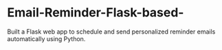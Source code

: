 # Email-Reminder-Flask-based-
Built a Flask web app to schedule and send personalized reminder emails automatically using Python.
